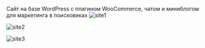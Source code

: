 Сайт на базе WordPress с плагином WooCommerce, чатом и миниблогом для маркетинга в поисковиках 
![site1](https://github.com/user-attachments/assets/e22369a7-c814-4fd5-9803-0bbf8f9becd0)

![site2](https://github.com/user-attachments/assets/3c942bb0-a427-44d6-9321-777a74c51703)

![site3](https://github.com/user-attachments/assets/017f6b80-ed6a-41da-b801-d82fd058d100)
